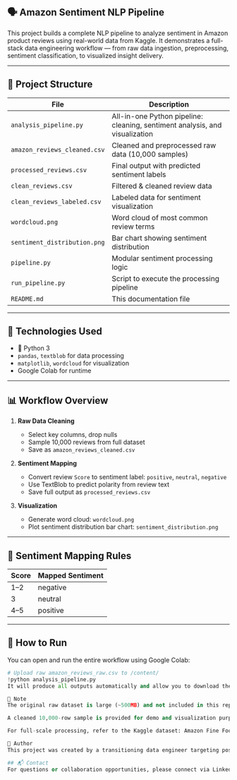 ## 🗣️ Amazon Sentiment NLP Pipeline

This project builds a complete NLP pipeline to analyze sentiment in Amazon product reviews using real-world data from Kaggle. It demonstrates a full-stack data engineering workflow — from raw data ingestion, preprocessing, sentiment classification, to visualized insight delivery.

---

## 📁 Project Structure

| File | Description |
|------|-------------|
| `analysis_pipeline.py` | All-in-one Python pipeline: cleaning, sentiment analysis, and visualization |
| `amazon_reviews_cleaned.csv` | Cleaned and preprocessed raw data (10,000 samples) |
| `processed_reviews.csv` | Final output with predicted sentiment labels |
| `clean_reviews.csv` | Filtered & cleaned review data |
| `clean_reviews_labeled.csv` | Labeled data for sentiment visualization |
| `wordcloud.png` | Word cloud of most common review terms |
| `sentiment_distribution.png` | Bar chart showing sentiment distribution |
| `pipeline.py` | Modular sentiment processing logic |
| `run_pipeline.py` | Script to execute the processing pipeline |
| `README.md` | This documentation file |

---

## 🔧 Technologies Used

- 🐍 Python 3
- `pandas`, `textblob` for data processing
- `matplotlib`, `wordcloud` for visualization
- Google Colab for runtime

---

## 📊 Workflow Overview

1. **Raw Data Cleaning**  
   - Select key columns, drop nulls  
   - Sample 10,000 reviews from full dataset  
   - Save as `amazon_reviews_cleaned.csv`

2. **Sentiment Mapping**  
   - Convert review `Score` to sentiment label: `positive`, `neutral`, `negative`
   - Use TextBlob to predict polarity from review text
   - Save full output as `processed_reviews.csv`

3. **Visualization**  
   - Generate word cloud: `wordcloud.png`  
   - Plot sentiment distribution bar chart: `sentiment_distribution.png`

---

## 🧠 Sentiment Mapping Rules

| Score | Mapped Sentiment |
|-------|------------------|
| 1–2   | negative          |
| 3     | neutral           |
| 4–5   | positive          |

---

## 🚀 How to Run

You can open and run the entire workflow using Google Colab:

```python
# Upload raw amazon_reviews_raw.csv to /content/
!python analysis_pipeline.py
It will produce all outputs automatically and allow you to download the files.

📌 Note
The original raw dataset is large (~500MB) and not included in this repo.

A cleaned 10,000-row sample is provided for demo and visualization purposes.

For full-scale processing, refer to the Kaggle dataset: Amazon Fine Food Reviews

📍 Author
This project was created by a transitioning data engineer targeting positions in Wuhan starting August 2025. It is part of a 5-project portfolio demonstrating end-to-end data processing, real-world analysis, and cloud-compatible tooling.

## 📬 Contact
For questions or collaboration opportunities, please connect via LinkedIn https://www.linkedin.com/in/zheng-lyu-951295323/.
